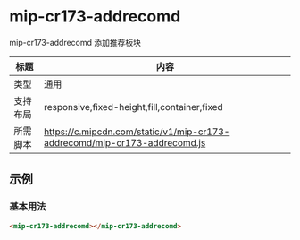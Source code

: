 # mip-cr173-addrecomd

mip-cr173-addrecomd 添加推荐板块

标题|内容
----|----
类型|通用
支持布局|responsive,fixed-height,fill,container,fixed
所需脚本|https://c.mipcdn.com/static/v1/mip-cr173-addrecomd/mip-cr173-addrecomd.js


## 示例

### 基本用法
```html
<mip-cr173-addrecomd></mip-cr173-addrecomd>
```




